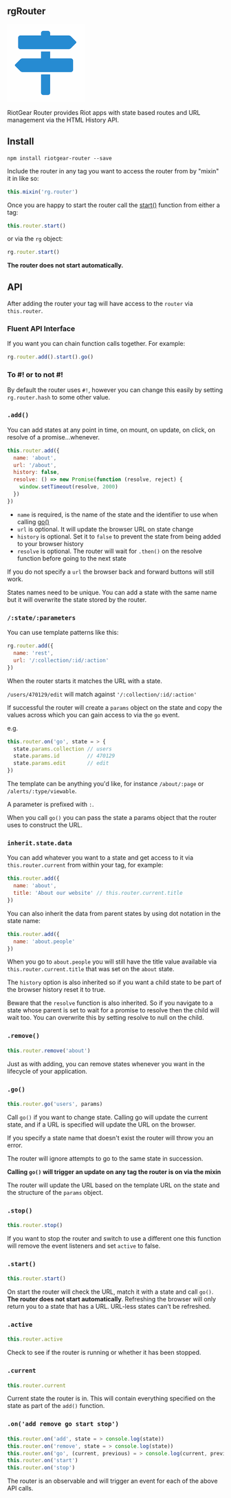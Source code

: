 ## rgRouter

<img src="https://raw.githubusercontent.com/RiotGear/rg-router/master/demo/img/icon.png" width="180px" />

RiotGear Router provides Riot apps with state based routes and URL management via the HTML History API.

## Install

```
npm install riotgear-router --save
```

Include the router in any tag you want to access the router from by "mixin" it in like so:

```javascript
this.mixin('rg.router')
```

Once you are happy to start the router call the [start()](#start) function from either a tag:

```javascript
this.router.start()
```

or via the `rg` object:

```javascript
rg.router.start()
```

 **The router does not start automatically.**

## API

After adding the router your tag will have access to the `router` via `this.router`.

### Fluent API Interface

If you want you can chain function calls together. For example:

```javascript
rg.router.add().start().go()
```

### To #! or to not #!

By default the router uses `#!`, however you can change this easily by setting `rg.router.hash` to some other value.

### `.add()`

You can add states at any point in time, on mount, on update, on click, on resolve of a promise...whenever.

```javascript
this.router.add({
  name: 'about',
  url: '/about',
  history: false,
  resolve: () => new Promise(function (resolve, reject) {
    window.setTimeout(resolve, 2000)
  })
})
```
- `name` is required, is the name of the state and the identifier to use when calling [go()](#go)
- `url` is optional. It will update the browser URL on state change
- `history` is optional. Set it to `false` to prevent the state from being added to your browser history
- `resolve` is optional. The router will wait for `.then()` on the resolve function before going to the next state

If you do not specify a `url` the browser back and forward buttons will still work.

States names need to be unique. You can add a state with the same name but it will overwrite the state stored by the router.

### `/:state/:parameters`

You can use template patterns like this:

```javascript
rg.router.add({
  name: 'rest',
  url: '/:collection/:id/:action'
})
```

When the router starts it matches the URL with a state.

`/users/470129/edit` will match against `'/:collection/:id/:action'`

If successful the router will create a `params` object on the state and copy the values across which you can gain access to via the `go` event.

e.g.

```javascript
this.router.on('go', state = > {
  state.params.collection // users
  state.params.id         // 470129
  state.params.edit       // edit
})
```

The template can be anything you'd like, for instance `/about/:page` or `/alerts/:type/viewable`.

A parameter is prefixed with `:`.

When you call `go()` you can pass the state a params object that the router uses to construct the URL.

### `inherit.state.data`

You can add whatever you want to a state and get access to it via `this.router.current` from within your tag, for example:

```javascript
this.router.add({
  name: 'about',
  title: 'About our website' // this.router.current.title
})
```

You can also inherit the data from parent states by using dot notation in the state name:

```javascript
this.router.add({
  name: 'about.people'
})
```

When you go to `about.people` you will still have the title value available via `this.router.current.title` that was set on the `about` state.

The `history` option is also inherited so if you want a child state to be part of the browser history reset it to true.

Beware that the `resolve` function is also inherited. So if you navigate to a state whose parent is set to wait for a promise to resolve then the child will wait too. You can overwrite this by setting resolve to null on the child.

### `.remove()`

```javascript
this.router.remove('about')
```
Just as with adding, you can remove states whenever you want in the lifecycle of your application.


### `.go()`

```javascript
this.router.go('users', params)
```
Call `go()` if you want to change state. Calling go will update the current state, and if a URL is specified will update the URL on the browser.

If you specify a state name that doesn't exist the router will throw you an error.

The router will ignore attempts to go to the same state in succession.

**Calling `go()` will trigger an update on any tag the router is on via the mixin**

The router will update the URL based on the template URL on the state and the structure of the `params` object.

### `.stop()`

```javascript
this.router.stop()
```
If you want to stop the router and switch to use a different one this function will remove the event listeners and set `active` to false.

### `.start()`

```javascript
this.router.start()
```
On start the router will check the URL, match it with a state and call `go()`. **The router does not start automatically**. Refreshing the browser will only return you to a state that has a URL. URL-less states can't be refreshed.

### `.active`

```javascript
this.router.active
```
Check to see if the router is running or whether it has been stopped.

### `.current`

```javascript
this.router.current
```
Current state the router is in. This will contain everything specified on the state as part of the `add()` function.

### `.on('add remove go start stop')`

```javascript
this.router.on('add', state = > console.log(state))
this.router.on('remove', state = > console.log(state))
this.router.on('go', (current, previous) = > console.log(current, previous))
this.router.on('start')
this.router.on('stop')
```
The router is an observable and will trigger an event for each of the above API calls.
